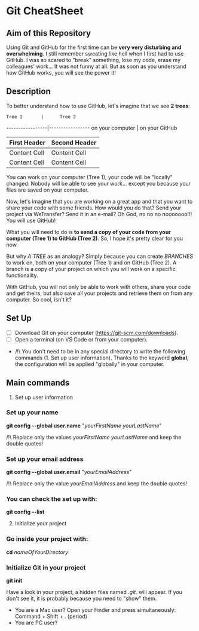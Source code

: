 # Git CheatSheet

## Aim of this Repository
Using Git and GitHub for the first time can be **very very disturbing and overwhelming**.
I still remember sweating like hell when I first had to use GitHub. I was so scared to "break" something, lose my code, erase my colleagues' work... It was not funny at all.
But as soon as you understand how GitHub works, you will see the power it!


## Description
To better understand how to use GitHub, let's imagine that we see **2 trees**:

    Tree 1       |      Tree 2
-----------------|-----------------
on your computer |  on your GitHub

First Header  | Second Header
------------- | -------------
Content Cell  | Content Cell
Content Cell  | Content Cell

You can work on your computer (Tree 1), your code will be "locally" changed. Nobody will be able to see your work... except you because your files are saved on your computer.

Now, let's imagine that you are working on a great app and that you want to share your code with some friends. How would you do that? Send your project via WeTransfer? Send it in an e-mail? Oh God, no no no nooooooo!!! You will use GitHub!

What you will need to do is **to send a copy of your code from your computer (Tree 1) to GitHub (Tree 2)**.
So, I hope it's pretty clear for you now.

But why _A TREE_ as an analogy? Simply because you can create _BRANCHES_ to work on, both on your computer (Tree 1) and on GitHub (Tree 2). A branch is a copy of your project on which you will work on a specific functionality. 


With GitHub, you will not only be able to work with others, share your code and get theirs, but also save all your projects and retrieve them on from any computer. So cool, isn't it?



## Set Up
- [ ] Download Git on your computer (https://git-scm.com/downloads).
- [ ] Open a terminal (on VS Code or from your computer).
- /!\ You don't need to be in any special directory to write the following commands (1. Set up user information). Thanks to the keyword **global**, the configuration will be applied "globally" in your computer.


## Main commands

1. Set up user information
### Set up your name
**git config --global user.name** "_yourFirstName yourLastName_"

/!\ Replace only the values _yourFirstName yourLastName_ and keep the double quotes!

### Set up your email address
**git config --global user.email** "_yourEmailAddress_"

/!\ Replace only the value _yourEmailAddress_ and keep the double quotes!

### You can check the set up with:
**git config --list**

2. Initialize your project
### Go inside your project with:
**cd** _nameOfYourDirectory_

### Initialize Git in your project
**git init**

Have a look in your project, a hidden files named _.git._ will appear.
If you don't see it, it is probably because you need to "show" them.
* You are a Mac user? Open your Finder and press simultaneously: Command + Shift + . (period) 
* You are PC user? 




#



